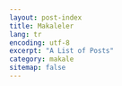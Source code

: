 ```yaml
---
layout: post-index
title: Makaleler
lang: tr
encoding: utf-8
excerpt: "A List of Posts"
category: makale
sitemap: false
---
```

